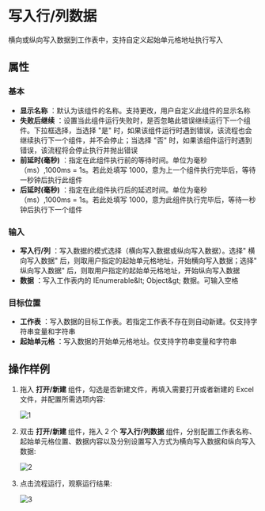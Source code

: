 # 写入行/列数据

横向或纵向写入数据到工作表中，支持自定义起始单元格地址执行写入

## 属性

### 基本

- **显示名称** ：默认为该组件的名称。支持更改，用户自定义此组件的显示名称
- **失败后继续** ：设置当此组件运行失败时，是否忽略此错误继续运行下一个组件。下拉框选择，当选择 "是" 时，如果该组件运行时遇到错误，该流程也会继续执行下一个组件，并不会停止；当选择 "否" 时，如果该组件运行时遇到错误，该流程将会停止执行并抛出错误
- **前延时(毫秒)** ：指定在此组件执行前的等待时间。单位为毫秒（ms）,1000ms = 1s。若此处填写 1000，意为上一个组件执行完毕后，等待一秒钟后执行此组件
- **后延时(毫秒)** ：指定在此组件执行后的延迟时间。单位为毫秒（ms）,1000ms = 1s。若此处填写 1000，意为此组件执行完毕后，等待一秒钟后执行下一个组件

### 输入

- **写入行/列** ：写入数据的模式选择（横向写入数据或纵向写入数据）。选择&quot; 横向写入数据&quot; 后，则取用户指定的起始单元格地址，开始横向写入数据；选择&quot; 纵向写入数据&quot; 后，则取用户指定的起始单元格地址，开始纵向写入数据
- **数据** ：写入工作表内的 IEnumerable\&lt; Object\&gt; 数据。可输入空格

### 目标位置

- **工作表** ：写入数据的目标工作表。若指定工作表不存在则自动新建。仅支持字符串变量和字符串
- **起始单元格** ：写入数据的开始单元格地址。仅支持字符串变量和字符串

## 操作样例

1. 拖入 **打开/新建** 组件，勾选是否新建文件，再填入需要打开或者新建的 Excel 文件，并配置所需选项内容:

    ![1](https://docimages.blob.core.chinacloudapi.cn/images/Activities/wps1.png)

2. 双击 **打开/新建** 组件，拖入 2 个 **写入行/列数据** 组件，分别配置工作表名称、起始单元格位置、数据内容以及分别设置写入方式为横向写入数据和纵向写入数据:

    ![2](https://docimages.blob.core.chinacloudapi.cn/images/Activities/wps51.png)

3. 点击流程运行，观察运行结果:

    ![3](https://docimages.blob.core.chinacloudapi.cn/images/Activities/wps52.png)
